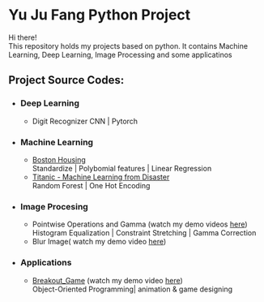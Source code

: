 # Yu Ju Fang Python Project

Hi there!\
This repository holds my projects based on python. It contains Machine Learning, Deep Learning, Image Processing and some applicatinos 

## Project Source Codes:
* ### Deep Learning
  * Digit Recognizer
    CNN | Pytorch
* ### Machine Learning
  * [Boston Housing](Machine_Learning/Boston_Housing/boston_housing_competition.py)\
    Standardize | Polybomial features | Linear Regression
  * [Titanic - Machine Learning from Disaster](Machine_Learning/Titanic_surviving/titanic_github.py)\
    Random Forest | One Hot Encoding
* ### Image Procesing 
  * Pointwise Operations and Gamma (watch my demo videos [here](https://drive.google.com/drive/folders/1wXpMm7RmC0z7uFzH82bQAjTk10EHiciC?usp=sharing))\
    Histogram Equalization | Constraint Stretching | Gamma Correction
  * Blur Image( watch my demo video [here](https://drive.google.com/drive/folders/1Mf_KnDobxaBcnSiIiq2rEYOtO21RU3f8?usp=sharing))
* ### Applications
  * [Breakout_Game](Applications/Breakput_game/breakout.py) (watch my demo video [here](https://drive.google.com/file/d/1Ej5yWa62DE9ItMnI4mwxOW8IjC1IFnni/view?usp=sharing))\
    Object-Oriented Programming| animation & game designing
 


